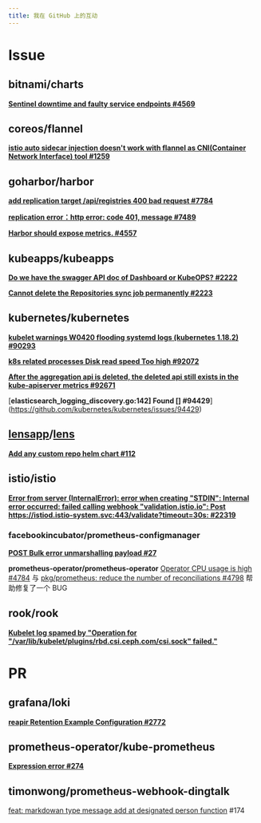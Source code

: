 ```yaml
---
title: 我在 GitHub 上的互动
---
```


# Issue

## bitnami/charts

[**Sentinel downtime and faulty service endpoints #4569**](https://github.com/bitnami/charts/issues/4569#issuecomment-739678891)

## coreos/flannel

[**istio auto sidecar injection doesn't work with flannel as CNI(Container Network Interface) tool #1259**](https://github.com/coreos/flannel/issues/1259)

## goharbor/harbor

[**add replication target /api/registries 400 bad request #7784**](https://github.com/goharbor/harbor/issues/7784)

[**replication error：http error: code 401, message #7489**](https://github.com/goharbor/harbor/issues/7489)

[**Harbor should expose metrics. #4557**](https://github.com/goharbor/harbor/issues/4557)

## kubeapps/kubeapps

[**Do we have the swagger API doc of Dashboard or KubeOPS? #2222**](https://github.com/kubeapps/kubeapps/issues/2222)

[**Cannot delete the Repositories sync job permanently #2223**](https://github.com/kubeapps/kubeapps/issues/2223)

## kubernetes/kubernetes

[**kubelet warnings W0420 flooding systemd logs (kubernetes 1.18.2) #90293**](https://github.com/kubernetes/kubernetes/issues/90293)

[**k8s related processes Disk read speed Too high #92072**](https://github.com/kubernetes/kubernetes/issues/92072)

[**After the aggregation api is deleted, the deleted api still exists in the kube-apiserver metrics #92671**](https://github.com/kubernetes/kubernetes/issues/92671)

\[**elasticsearch_logging_discovery.go:142] Found \[] #94429**]\(https://github.com/kubernetes/kubernetes/issues/94429)

## [lensapp](https://github.com/lensapp)/[**lens**](https://github.com/lensapp/lens)

[**Add any custom repo helm chart #112**](https://github.com/lensapp/lens/issues/112#issuecomment-755873566)

## istio/istio

[**Error from server (InternalError): error when creating "STDIN": Internal error occurred: failed calling webhook "validation.istio.io": Post https://istiod.istio-system.svc:443/validate?timeout=30s: #22319**](https://github.com/istio/istio/issues/22319)

### facebookincubator/**prometheus-configmanager**

[**POST Bulk error unmarshalling payload #27**](https://github.com/facebookincubator/prometheus-configmanager/issues/27)

**prometheus-operator/prometheus-operator**
[Operator CPU usage is high #4784](https://github.com/prometheus-operator/prometheus-operator/issues/4784) 与 [pkg/prometheus: reduce the number of reconciliations #4798](https://github.com/prometheus-operator/prometheus-operator/pull/4798) 帮助修复了一个 BUG

## rook/rook

[**Kubelet log spamed by "Operation for "/var/lib/kubelet/plugins/rbd.csi.ceph.com/csi.sock" failed."**](https://github.com/rook/rook/issues/4359)

# PR

## grafana/loki

[**reapir Retention Example Configuration #2772**](https://github.com/grafana/loki/pull/2772)

## prometheus-operator/kube-prometheus

[**Expression error #274**](https://github.com/prometheus-operator/kube-prometheus/pull/274)

## timonwong/prometheus-webhook-dingtalk

[feat: markdowan type message add at designated person function](https://github.com/timonwong/prometheus-webhook-dingtalk/pull/174) #174
